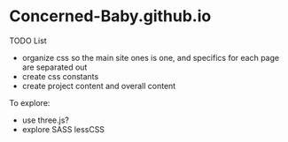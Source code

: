 # Concerned-Baby.github.io

TODO List
 - organize css so the main site ones is one, and specifics for each page are separated out
 - create css constants
 - create project content and overall content


To explore:
 - use three.js?
 - explore SASS lessCSS